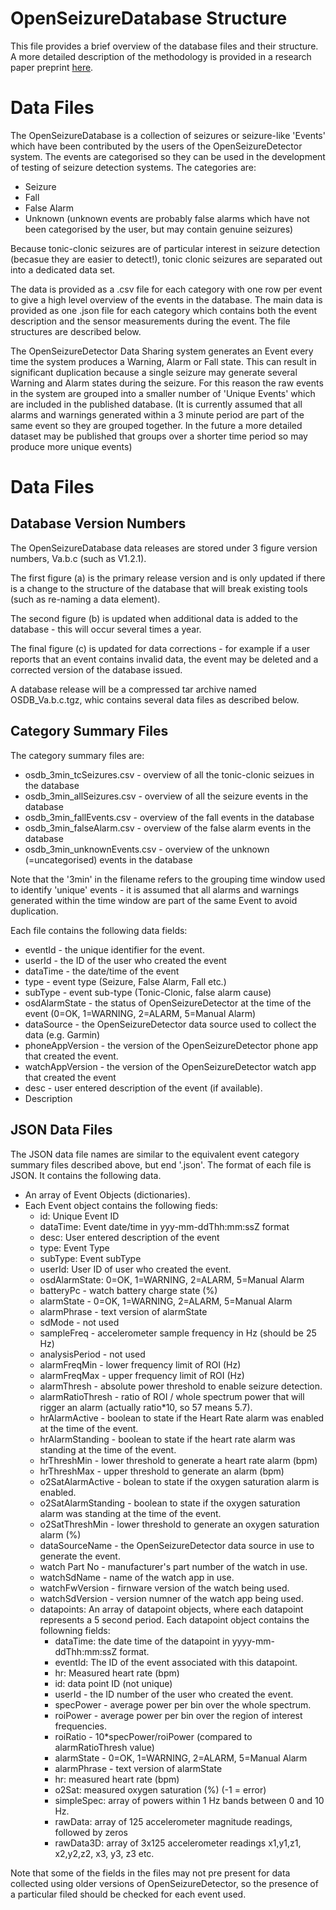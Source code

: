 OpenSeizureDatabase Structure
=============================

This file provides a brief overview of the database files and their structure.   A more detailed description of the methodology is provided in a research paper preprint [here](https://www.researchgate.net/publication/373173396_The_Open_Seizure_Database_Facilitating_Research_Into_Non-EEG_Seizure_Detection).


Data Files
==========

The OpenSeizureDatabase is a collection of seizures or seizure-like 'Events' which have been contributed by the users of the OpenSeizureDetector system.
The events are categorised so they can be used in the development of testing of seizure detection systems.   The categories are:
  * Seizure
  * Fall
  * False Alarm
  * Unknown (unknown events are probably false alarms which have not been categorised by the user, but may contain genuine seizures)

Because tonic-clonic seizures are of particular interest in seizure detection (becasue they are easier to detect!), tonic clonic seizures are separated out into a dedicated data set.

The data is provided as a .csv file for each category with one row per event to give a high level overview of the events in the database.    The main data is provided as one .json file for each category which contains both the event description and the sensor measurements during the event.  The file structures are described below.

The OpenSeizureDetector Data Sharing system generates an Event every time the system produces a Warning, Alarm or Fall state.   This can result in significant duplication because a single seizure may generate several Warning and Alarm states during the seizure.  For this reason the raw events in the system are grouped into a smaller number of 'Unique Events' which are included in the published database.   (It is currently assumed that all alarms and warnings generated within a 3 minute period are part of the same event so they are grouped together.   In the future a more detailed dataset may be published that groups over a shorter time period so may produce more unique events)

Data Files
==========

Database Version Numbers
------------------------
The OpenSeizureDatabase data releases are stored under 3 figure version numbers, Va.b.c (such as V1.2.1).

The first figure (a) is the primary release version and is only updated if there is a change to the structure of the database that will break existing tools (such as re-naming a data element).

The second figure (b) is updated when additional data is added to the database - this will occur several times a year.

The final figure (c) is updated for data corrections - for example if a user reports that an event contains invalid data, the event may be deleted and a corrected version of the database issued.

A database release will be a compressed tar archive named OSDB_Va.b.c.tgz, whic contains several data files as described below.


Category Summary Files
----------------------
The category summary files are:
  * osdb_3min_tcSeizures.csv - overview of all the tonic-clonic seizues in the database
  * osdb_3min_allSeizures.csv - overview of all the seizure events in the database
  * osdb_3min_fallEvents.csv - overview of the fall events in the database
  * osdb_3min_falseAlarm.csv - overview of the false alarm events in the database
  * osdb_3min_unknownEvents.csv - overview of the unknown (=uncategorised) events in the database

Note that the '3min' in the filename refers to the grouping time window used to identify 'unique' events - it is assumed that all alarms and warnings generated within the time window are part of the same Event to avoid duplication.

Each file contains the following data fields:
  * eventId - the unique identifier for the event.
  * userId - the ID of the user who created the event
  * dataTime - the date/time of the event
  * type - event type (Seizure, False Alarm, Fall etc.)
  * subType - event sub-type (Tonic-Clonic, false alarm cause)
  * osdAlarmState - the status of OpenSeizureDetector at the time of the event (0=OK, 1=WARNING, 2=ALARM, 5=Manual Alarm)
  * dataSource - the OpenSeizureDetector data source used to collect the data (e.g. Garmin)
  * phoneAppVersion - the version of the OpenSeizureDetector phone app that created the event.
  * watchAppVersion - the version of the OpenSeizureDetector watch app that created the event
  * desc - user entered description of the event (if available).
  * Description

JSON Data Files
---------------
The JSON data file names are similar to the equivalent event category summary files described above, but end '.json'.
The format of each file is JSON.  It contains the following data.
  * An array of Event Objects (dictionaries).
  * Each Event object contains the following fieds:
      * id:  Unique Event ID
      * dataTime: Event date/time in yyy-mm-ddThh:mm:ssZ format
      * desc:  User entered description of the event
      * type:  Event Type
      * subType:  Event subType
      * userId:  User ID of user who created the event.
      * osdAlarmState: 0=OK, 1=WARNING, 2=ALARM, 5=Manual Alarm
      *  batteryPc - watch battery charge state (%)
      *  alarmState - 0=OK, 1=WARNING, 2=ALARM, 5=Manual Alarm
      *  alarmPhrase - text version of alarmState
      *  sdMode - not used
      *  sampleFreq - accelerometer sample frequency in Hz (should be 25 Hz)
      *  analysisPeriod - not used
      *  alarmFreqMin - lower frequency limit of ROI (Hz)
      *  alarmFreqMax - upper frequency limit of ROI (Hz)
      *  alarmThresh - absolute power threshold to enable seizure detection.
      *  alarmRatioThresh - ratio of ROI / whole spectrum power that will rigger an alarm (actually ratio*10, so 57 means 5.7).
      *  hrAlarmActive - boolean to state if the Heart Rate alarm was enabled at the time of the event.
      *  hrAlarmStanding - boolean to state if the heart rate alarm was standing at the time of the event.
      *  hrThreshMin - lower threshold to generate a heart rate alarm (bpm)
      *  hrThreshMax - upper threshold to generate an alarm (bpm)
      *  o2SatAlarmActive - bolean to state if the oxygen saturation alarm is enabled.
      *  o2SatAlarmStanding - boolean to state if the oxygen saturation alarm was standing at the time of the event.
      * o2SatThreshMin - lower threshold to generate an oxygen saturation alarm (%)
      * dataSourceName - the OpenSeizureDetector data source in use to generate the event.
      * watch Part No - manufacturer's part number of the watch in use.
      *  watchSdName - name of the watch app in use.
      * watchFwVersion - firnware version of the watch being used.
      * watchSdVersion - version numner of the watch app being used.
      * datapoints:  An array of datapoint objects, where each datapoint represents a 5 second period.  Each datapoint object contains the followning fields:
        * dataTime: the date time of the datapoint in yyyy-mm-ddThh:mm:ssZ format.
        * eventId: The ID of the event associated with this datapoint.
        * hr:  Measured heart rate (bpm)
        * id:  data point ID (not unique)
        * userId - the ID number of the user who created the event.
        * specPower - average power per bin over the whole spectrum.
        * roiPower - average power per bin over the region of interest frequencies.
        * roiRatio - 10*specPower/roiPower (compared to alarmRatioThresh value)
        * alarmState - 0=OK, 1=WARNING, 2=ALARM, 5=Manual Alarm
        * alarmPhrase - text version of alarmState
        * hr: measured heart rate (bpm)
        * o2Sat: measured oxygen saturation (%) (-1 = error)
        * simpleSpec: array of powers within 1 Hz bands between 0 and 10 Hz.
        * rawData: array of 125 accelerometer magnitude readings, followed by zeros
        * rawData3D: array of 3x125 accelerometer readings x1,y1,z1, x2,y2,z2, x3, y3, z3 etc.
           
Note that some of the fields in the files may not pre present for data collected using older versions of OpenSeizureDetector, so the presence of a particular filed should be checked for each event used.
